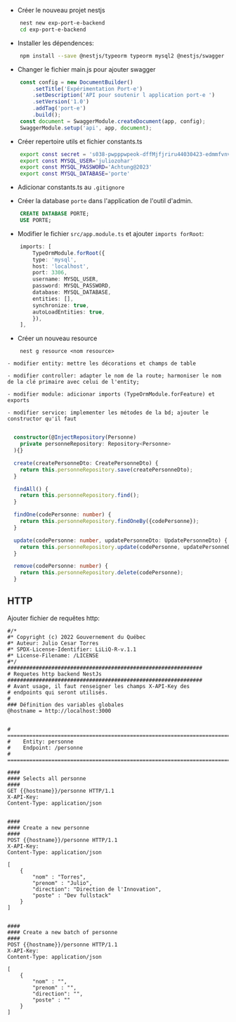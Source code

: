
- Créer le nouveau projet nestjs 

```bash
	nest new exp-port-e-backend
	cd exp-port-e-backend
```

- Installer les dépendences: 

```bash
	npm install --save @nestjs/typeorm typeorm mysql2 @nestjs/swagger
```
- Changer le fichier main.js pour ajouter swagger 

```ts
	const config = new DocumentBuilder()
	    .setTitle('Expérimentation Port-e')
	    .setDescription('API pour soutenir l application port-e ')
	    .setVersion('1.0')
	    .addTag('port-e')
	    .build();
	const document = SwaggerModule.createDocument(app, config);
	SwaggerModule.setup('api', app, document);
```

- Créer repertoire utils et fichier constants.ts

```bash
	export const secret = 's038-pwpppwpeok-dffMjfjriru44030423-edmmfvnvdmjrp4l4k';
	export const MYSQL_USER='juliozohar'
	export const MYSQL_PASSWORD='Achtung@2023'
	export const MYSQL_DATABASE='porte'
```

- Adicionar constants.ts au `.gitignore`

- Créer la database `porte` dans l'application de l'outil d'admin.

```sql
	CREATE DATABASE PORTE; 
	USE PORTE; 
```

- Modifier le fichier `src/app.module.ts` et ajouter `imports forRoot`: 

```ts
	imports: [
		TypeOrmModule.forRoot({
		type: 'mysql',
		host: 'localhost',
		port: 3306,
		username: MYSQL_USER,
		password: MYSQL_PASSWORD,
		database: MYSQL_DATABASE,
		entities: [],
		synchronize: true,
		autoLoadEntities: true,
		}),
	],
```

- Créer un nouveau resource

```
	nest g resource <nom resource>
```

	- modifier entity: mettre les décorations et champs de table 
	
	- modifier controller: adapter le nom de la route; harmoniser le nom de la clé primaire avec celui de l'entity;
	
	- modifier module: adicionar imports (TypeOrmModule.forFeature) et exports 
	
	- modifier service: implementer les métodes de la bd; ajouter le constructor qu'il faut

```ts

  constructor(@InjectRepository(Personne)
	private personneRepository: Repository<Personne>
  ){}

  create(createPersonneDto: CreatePersonneDto) {
    return this.personneRepository.save(createPersonneDto);
  }

  findAll() {
    return this.personneRepository.find(); 
  }

  findOne(codePersonne: number) {
    return this.personneRepository.findOneBy({codePersonne});
  }

  update(codePersonne: number, updatePersonneDto: UpdatePersonneDto) {
    return this.personneRepository.update(codePersonne, updatePersonneDto); 
  }

  remove(codePersonne: number) {
    return this.personneRepository.delete(codePersonne);
  }
```

## HTTP

Ajouter fichier de requêtes http: 

```http
#/*
#* Copyright (c) 2022 Gouvernement du Québec
#* Auteur: Julio Cesar Torres 
#* SPDX-License-Identifier: LiLiQ-R-v.1.1
#* License-Filename: /LICENSE
#*/
##############################################################
# Requetes http backend NestJs
##############################################################
# Avant usage, il faut renseigner les champs X-API-Key des 
# endpoints qui seront utilisés. 
# 
### Définition des variables globales 
@hostname = http://localhost:3000


# ============================================================================
#    Entity: personne
#    Endpoint: /personne
# ============================================================================

####
#### Selects all personne 
#### 
GET {{hostname}}/personne HTTP/1.1
X-API-Key: 
Content-Type: application/json


####
#### Create a new personne 
#### 
POST {{hostname}}/personne HTTP/1.1
X-API-Key: 
Content-Type: application/json

[
    {  
		"nom" : "Torres", 
		"prenom" : "Julio", 
		"direction": "Direction de l'Innovation", 
		"poste" : "Dev fullstack" 
    }
]


####
#### Create a new batch of personne 
#### 
POST {{hostname}}/personne HTTP/1.1
X-API-Key: 
Content-Type: application/json

[
    {  
		"nom" : "", 
		"prenom" : "", 
		"direction": "", 
		"poste" : "" 
    }  
]

```


